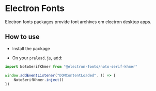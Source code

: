 # Electron Fonts

Electron fonts packages provide font archives em electron desktop apps.

## How to use

* Install the package

* On your `preload.js`, add:

```ts
import NotoSerifKhmer from "@electron-fonts/noto-serif-khmer"

window.addEventListener("DOMContentLoaded", () => {
    NotoSerifKhmer.inject()
})
```
